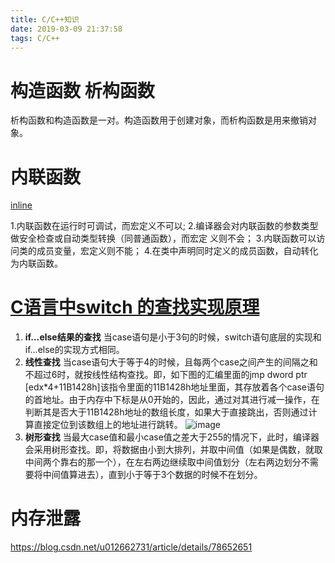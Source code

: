 ```yaml
---
title: C/C++知识
date: 2019-03-09 21:37:58
tags: C/C++
---
```

# 构造函数 析构函数

析构函数和构造函数是一对。构造函数用于创建对象，而析构函数是用来撤销对象。

# 内联函数

[inline](https://blog.csdn.net/will130/article/details/48712453)
<!--more-->
1.内联函数在运行时可调试，而宏定义不可以;
2.编译器会对内联函数的参数类型做安全检查或自动类型转换（同普通函数），而宏定
义则不会；
3.内联函数可以访问类的成员变量，宏定义则不能；
4.在类中声明同时定义的成员函数，自动转化为内联函数。

# [C语言中switch 的查找实现原理](https://blog.csdn.net/wjy160925/article/details/63686967)

1. **if…else结果的查找**
当case语句是小于3句的时候，switch语句底层的实现和if…else的实现方式相同。
2. **线性查找**
当case语句大于等于4的时候，且每两个case之间产生的间隔之和不超过6时，就按线性结构查找。即，如下图的汇编里面的jmp dword ptr [edx*4+11B1428h]该指令里面的11B1428h地址里面，其存放着各个case语句的首地址。由于内存中下标是从0开始的，因此，通过对其进行减一操作，在判断其是否大于11B1428h地址的数组长度，如果大于直接跳出，否则通过计算直接定位到该数组上的地址进行跳转。 
![image](http://490.github.io/images/20190310_145151.png)
3. **树形查找**
当最大case值和最小case值之差大于255的情况下，此时，编译器会采用树形查找。即，将数据由小到大排列，并取中间值（如果是偶数，就取中间两个靠右的那一个），在左右两边继续取中间值划分（左右两边划分不需要将中间值算进去），直到小于等于3个数据的时候不在划分。
​​

# 内存泄露

https://blog.csdn.net/u012662731/article/details/78652651
